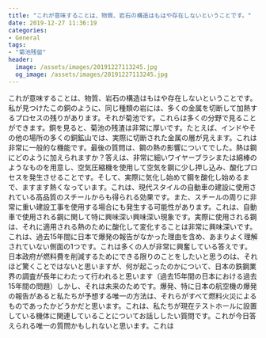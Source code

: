 ```yaml
---
title: "これが意味することは、物質、岩石の構造はもはや存在しないということです。"
date: 2019-12-27 11:36:19
categories:
- General
tags:
- "菊池残留"
header:
  image: /assets/images/20191227113245.jpg
  og_image: /assets/images/20191227113245.jpg
---
```


これが意味することは、物質、岩石の構造はもはや存在しないということです。私が見つけたこの銅のように、同じ種類の岩には、多くの金属を切断して加熱するプロセスの残りがあります。それが菊池です。これらは多くの分野で見ることができます。銅を見ると、菊池の残渣は非常に厚いです。たとえば、インドやその他の場所の多くの銅鉱山では、実際に切断された金属の層が見えます。これは非常に一般的な機能です。最後の質問は、鋼の熱の影響についてでした。熱は鋼にどのように加えられますか？答えは、非常に細いワイヤーブラシまたは綿棒のようなものを用意し、空気圧縮機を使用して空気を鋼に少し押し込み、酸化プロセスを発生させることです。そして、実際に気化し始めて鋼を酸化し始めるまで、ますます熱くなっています。これは、現代スタイルの自動車の建設に使用されている高品質のスチールからも得られる効果です。また、スチールの周りに非常に重い建設工事を使用する場合にも発生する可能性があります。これは、自動車で使用される鋼に関して特に興味深い興味深い現象です。実際に使用される鋼は、それに適用される熱のために酸化して変化することは非常に興味深いです。これは、過去15年間に日本で爆発の報告がなかった理由を含め、あまりよく理解されていない側面の1つです。これは多くの人が非常に興奮している答えです。日本政府が燃料費を削減するためにできる限りのことをしたいと思うのは、それほど驚くことではないと思いますが、何が起こったのかについて、日本の鉄鋼業界の調査が長年にわたって行われると思います（過去15年間の日本における過去15年間の問題）しかし、それは未来のためです。爆発、特に日本の航空機の爆発の報告があると私たちが予想する唯一の方法は、それらがすべて燃料火災によるものであったかどうかだと思います。これは、私たちが現在テストホールに設置している機体に関連していることについてお話ししたい質問です。これが今日答えられる唯一の質問かもしれないと思います。これは
